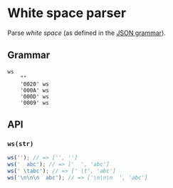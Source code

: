 # White space parser

Parse _white space_ (as defined in the [JSON grammar](https://www.json.org/json-en.html)).

## Grammar

```
ws
    ""
    '0020' ws
    '000A' ws
    '000D' ws
    '0009' ws
```

## API

### `ws(str)`

```js
ws(''); // => ['', '']
ws('  abc'); // => ['  ', 'abc']
ws(' \tabc'); // => [' \t', 'abc']
ws('\n\n\n  abc'); // => ['\n\n\n  ', 'abc']
```
